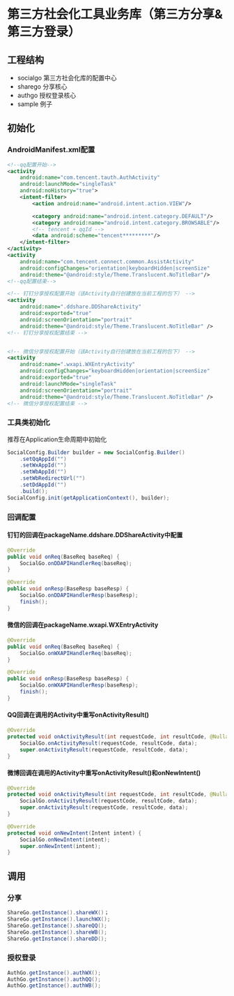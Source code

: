 # 第三方社会化工具业务库（第三方分享&第三方登录）

## 工程结构
* socialgo 第三方社会化库的配置中心
* sharego 分享核心
* authgo 授权登录核心
* sample 例子

## 初始化

### AndroidManifest.xml配置

```xml
<!--qq配置开始-->
<activity
    android:name="com.tencent.tauth.AuthActivity"
    android:launchMode="singleTask"
    android:noHistory="true">
    <intent-filter>
        <action android:name="android.intent.action.VIEW"/>

        <category android:name="android.intent.category.DEFAULT"/>
        <category android:name="android.intent.category.BROWSABLE"/>
        <!-- tencent + qqId -->
        <data android:scheme="tencent*********"/>
    </intent-filter>
</activity>
<activity
    android:name="com.tencent.connect.common.AssistActivity"
    android:configChanges="orientation|keyboardHidden|screenSize"
    android:theme="@android:style/Theme.Translucent.NoTitleBar"/>
<!--qq配置结束-->

<!-- 钉钉分享授权配置开始（该Activity自行创建放在当前工程的包下） -->
<activity
    android:name=".ddshare.DDShareActivity"
    android:exported="true"
    android:screenOrientation="portrait"
    android:theme="@android:style/Theme.Translucent.NoTitleBar" />
<!-- 钉钉分享授权配置结束 -->


<!-- 微信分享授权配置开始（该Activity自行创建放在当前工程的包下） -->
<activity
    android:name=".wxapi.WXEntryActivity"
    android:configChanges="keyboardHidden|orientation|screenSize"
    android:exported="true"
    android:launchMode="singleTask"
    android:screenOrientation="portrait"
    android:theme="@android:style/Theme.Translucent.NoTitleBar" />
<!-- 微信分享授权配置结束 --> 
```

### 工具类初始化

推荐在Application生命周期中初始化

```java
SocialConfig.Builder builder = new SocialConfig.Builder()
    .setQqAppId("")
    .setWxAppId("")
    .setWbAppId("")
    .setWbRedirectUrl("")
    .setDdAppId("")
    .build();
SocialConfig.init(getApplicationContext(), builder);
```

### 回调配置

#### 钉钉的回调在packageName.ddshare.DDShareActivity中配置

```java
@Override
public void onReq(BaseReq baseReq) {
    SocialGo.onDDAPIHandlerReq(baseReq);
}

@Override
public void onResp(BaseResp baseResp) {
    SocialGo.onDDAPIHandlerResp(baseResp);
    finish();
}
```

#### 微信的回调在packageName.wxapi.WXEntryActivity

```java
@Override
public void onReq(BaseReq baseReq) {
    SocialGo.onWXAPIHandlerReq(baseReq);
}

@Override
public void onResp(BaseResp baseResp) {
    SocialGo.onWXAPIHandlerResp(baseResp);
    finish();
}
```

#### QQ回调在调用的Activity中重写onActivityResult()

```java
@Override
protected void onActivityResult(int requestCode, int resultCode, @Nullable Intent data) {
    SocialGo.onActivityResult(requestCode, resultCode, data);
    super.onActivityResult(requestCode, resultCode, data);
}
```

#### 微博回调在调用的Activity中重写onActivityResult()和onNewIntent()

```java
@Override
protected void onActivityResult(int requestCode, int resultCode, @Nullable Intent data) {
    SocialGo.onActivityResult(requestCode, resultCode, data);
    super.onActivityResult(requestCode, resultCode, data);
}

@Override
protected void onNewIntent(Intent intent) {
    SocialGo.onNewIntent(intent);
    super.onNewIntent(intent);
}
```

## 调用

### 分享

```java
ShareGo.getInstance().shareWX()；
ShareGo.getInstance().launchWX();
ShareGo.getInstance().shareQQ();
ShareGo.getInstance().shareWB();
ShareGo.getInstance().shareDD();
```
### 授权登录

```java
AuthGo.getInstance().authWX();
AuthGo.getInstance().authQQ();
AuthGo.getInstance().authWB();
```

